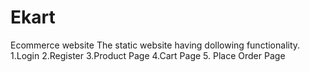 # Ekart

Ecommerce website The static website having dollowing functionality. 1.Login 2.Register 3.Product Page 4.Cart Page 5. Place Order Page
